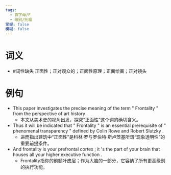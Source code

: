 ```yaml
---
tags:
  - 首字母/F
  - 级别/托福
掌握: false
模糊: false
---
```

# 词义
- #词性缺失 正面性；正对观众的；正面性原理；正面绘画；正对镜头
# 例句
- This paper investigates the precise meaning of the term " Frontality " from the perspective of art history .
	- 本文从美术史的视角出发，探究“正面性”这个词的确切含义。
- Thus it will be indicated that " Frontality " is an essential prerequisite of " phenomenal transparency " defined by Colin Rowe and Robert Slutzky .
	- 进而指出建筑中“正面性”是科林·罗与罗伯特·斯卢茨基所谓“现象透明性”的重要前提条件。
- And frontality is your prefrontal cortex ; it 's the part of your brain that houses all your higher executive function .
	- Frontality指你的前额叶皮层；作为大脑的一部分，它容纳了所有更高级别的执行功能。
